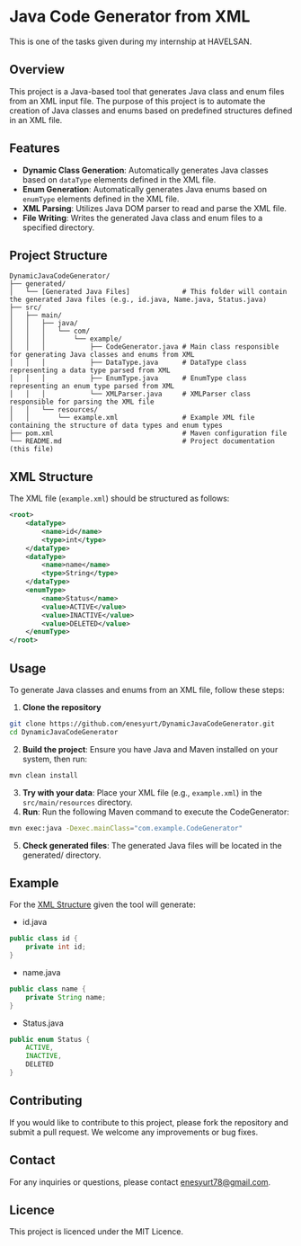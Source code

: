 # Java Code Generator from XML

This is one of the tasks given during my internship at HAVELSAN.

## Overview

This project is a Java-based tool that generates Java class and enum files from an XML input file. The purpose of this project is to automate the creation of Java classes and enums based on predefined structures defined in an XML file.

## Features

- **Dynamic Class Generation**: Automatically generates Java classes based on `dataType` elements defined in the XML file.
- **Enum Generation**: Automatically generates Java enums based on `enumType` elements defined in the XML file.
- **XML Parsing**: Utilizes Java DOM parser to read and parse the XML file.
- **File Writing**: Writes the generated Java class and enum files to a specified directory.

## Project Structure
```plainText
DynamicJavaCodeGenerator/
├── generated/
│   └── [Generated Java Files]             # This folder will contain the generated Java files (e.g., id.java, Name.java, Status.java)
├── src/
│   ├── main/
│   │   ├── java/
│   │   │   └── com/
│   │   │       └── example/
│   │   │           ├── CodeGenerator.java # Main class responsible for generating Java classes and enums from XML
│   │   │           ├── DataType.java      # DataType class representing a data type parsed from XML
│   │   │           ├── EnumType.java      # EnumType class representing an enum type parsed from XML
│   │   │           └── XMLParser.java     # XMLParser class responsible for parsing the XML file
│   │   └── resources/
│   │       └── example.xml                # Example XML file containing the structure of data types and enum types
├── pom.xml                                # Maven configuration file
└── README.md                              # Project documentation (this file)

```
## XML Structure

The XML file (`example.xml`) should be structured as follows:

```xml
<root>
    <dataType>
        <name>id</name>
        <type>int</type>
    </dataType>
    <dataType>
        <name>name</name>
        <type>String</type>
    </dataType>
    <enumType>
        <name>Status</name>
        <value>ACTIVE</value>
        <value>INACTIVE</value>
        <value>DELETED</value>
    </enumType>
</root>
```

## Usage

To generate Java classes and enums from an XML file, follow these steps:
1. **Clone the repository**
```bash
git clone https://github.com/enesyurt/DynamicJavaCodeGenerator.git
cd DynamicJavaCodeGenerator
```
2. **Build the project**: Ensure you have Java and Maven installed on your system, then run:
```bash
mvn clean install
```
3. **Try with your data**: Place your XML file (e.g., `example.xml`) in the `src/main/resources` directory.
4. **Run**: Run the following Maven command to execute the CodeGenerator:
```bash
mvn exec:java -Dexec.mainClass="com.example.CodeGenerator"
```
5. **Check generated files**: The generated Java files will be located in the generated/ directory.

## Example

For the [XML Structure](#xml-structure) given the tool will generate:
- id.java
```java
public class id {
    private int id;
}
```
- name.java
```java
public class name {
    private String name;
}
```
- Status.java
```java
public enum Status {
    ACTIVE,
    INACTIVE,
    DELETED
}
```

## Contributing
If you would like to contribute to this project, please fork the repository and submit a pull request. We welcome any improvements or bug fixes.

## Contact
For any inquiries or questions, please contact [enesyurt78@gmail.com]("mailto:enesyurt78@gmail.com").


## Licence
This project is licenced under the MIT Licence.